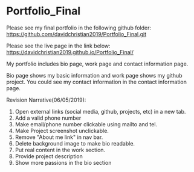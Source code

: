 # Portfolio_Final

Please see my final portfolio in the following github folder:
https://github.com/davidchristian2019/Portfolio_Final.git

Please see the live page in the link below:
https://davidchristian2019.github.io/Portfolio_Final/

My portfolio includes bio page, work page and contact information page.


Bio page shows my basic information and work page shows my github project. You could see my contact information in the contact information page.

Revision Narrative(06/05/2019):
1. Open external links (social media, github, projects, etc) in a new tab. 
2. Add a valid phone number 
3. Make email/phone number clickable using mailto and tel. 
4. Make Project screenshot unclickable. 
5. Remove "About me link" in nav bar.
6. Delete background image to make bio readable.
7. Put real content in the work section.
8. Provide project description 
9. Show more passions in the bio section